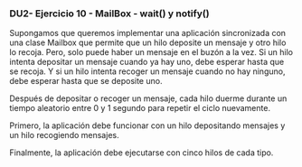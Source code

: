 ### DU2- Ejercicio 10 - MailBox - wait() y notify()

Supongamos que queremos implementar una aplicación sincronizada con una clase Mailbox que permite que un hilo deposite un mensaje y otro hilo lo recoja. Pero, solo puede haber un mensaje en el buzón a la vez. Si un hilo intenta depositar un mensaje cuando ya hay uno, debe esperar hasta que se recoja. Y si un hilo intenta recoger un mensaje cuando no hay ninguno, debe esperar hasta que se deposite uno.

Después de depositar o recoger un mensaje, cada hilo duerme durante un tiempo aleatorio entre 0 y 1 segundo para repetir el ciclo nuevamente.

Primero, la aplicación debe funcionar con un hilo depositando mensajes y un hilo recogiendo mensajes.

Finalmente, la aplicación debe ejecutarse con cinco hilos de cada tipo.